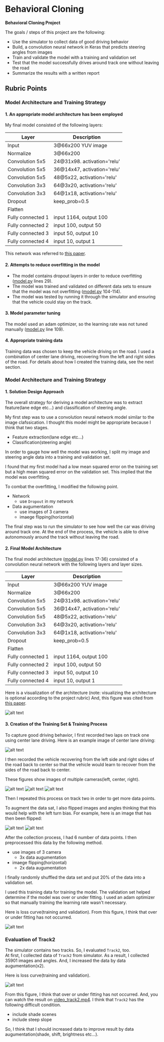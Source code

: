 # **Behavioral Cloning** 

**Behavioral Cloning Project**

The goals / steps of this project are the following:
* Use the simulator to collect data of good driving behavior
* Build, a convolution neural network in Keras that predicts steering angles from images
* Train and validate the model with a training and validation set
* Test that the model successfully drives around track one without leaving the road
* Summarize the results with a written report


[//]: # (Image References)

[image1]: ./images/network.png "Model Visualization"
[image2]: ./images/center_2016_12_01_13_30_48_287.jpg "Grayscaling"
[image3]: ./images/left_2016_12_01_13_30_48_287.jpg "Recovery Image"
[image4]: ./images/center_2016_12_01_13_30_48_287.jpg "Recovery Image"
[image5]: ./images/right_2016_12_01_13_30_48_287.jpg "Recovery Image"
[image6]: ./images/center_2018_07_05_00_22_14_552.jpg "Normal Image"
[image7]: ./images/center_2018_07_05_00_22_14_552_fliped.jpg "Flipped Image"
[image8]: ./images/loss_track1.png "loss curve(track1)"
[image9]: ./images/loss_track2.png "loss curve(track2)"

## Rubric Points
### Model Architecture and Training Strategy

#### 1. An appropriate model architecture has been employed

My final model consisted of the following layers:

| Layer  |Description  |
|---|---|
| Input | 3@66x200 YUV image  |
| Normalize | 3@66x200  |
| Convolution 5x5 | 24@31x98. activation='relu' |
| Convolution 5x5 | 36@14x47, activation='relu' |
| Convolution 5x5 | 48@5x22, activation='relu' |
| Convolution 3x3 | 64@3x20, activation='relu' |
| Convolution 3x3 | 64@1x18, activation='relu' |
| Dropout | keep_prob=0.5 |
| Flatten | |
| Fully connected 1 | input 1164, output 100 |
| Fully connected 2 | input 100, output 50 |
| Fully connected 3 | input 50, output 10 |
| Fully connected 4 | input 10, output 1 |

This network was referred to [this paper](https://arxiv.org/pdf/1604.07316v1.pdf).

#### 2. Attempts to reduce overfitting in the model

* The model contains dropout layers in order to reduce overfitting ([model.py](https://github.com/atinfinity/CarND-Behavioral-Cloning-P3/blob/master/model.py) lines 29). 
* The model was trained and validated on different data sets to ensure that the model was not overfitting ([model.py](https://github.com/atinfinity/CarND-Behavioral-Cloning-P3/blob/master/model.py) 104-114). 
* The model was tested by running it through the simulator and ensuring that the vehicle could stay on the track.

#### 3. Model parameter tuning

The model used an adam optimizer, so the learning rate was not tuned manually ([model.py](https://github.com/atinfinity/CarND-Behavioral-Cloning-P3/blob/master/model.py) line 109).

#### 4. Appropriate training data

Training data was chosen to keep the vehicle driving on the road. I used a combination of center lane driving, recovering from the left and right sides of the road. For details about how I created the training data, see the next section. 

### Model Architecture and Training Strategy

#### 1. Solution Design Approach

The overall strategy for deriving a model architecture was to extract feature(lane edge etc...) and classification of steering angle.

My first step was to use a convolution neural network model similar to the image clafssication. I thought this model might be appropriate because I think that two stages.

- Feature extraction(lane edge etc...)
- Classification(steering angle)

In order to gauge how well the model was working, I split my image and steering angle data into a training and validation set. 

I found that my first model had a low mean squared error on the training set but a high mean squared error on the validation set. This implied that the model was overfitting. 

To combat the overfitting, I modified the following point.

- Network
  - use `Dropout` in my network
- Data augumentation
  - use images of 3 camera
  - imaege flipping(horizontal)

The final step was to run the simulator to see how well the car was driving around track one. At the end of the process, the vehicle is able to drive autonomously around the track without leaving the road.

#### 2. Final Model Architecture

The final model architecture ([model.py](https://github.com/atinfinity/CarND-Behavioral-Cloning-P3/blob/master/model.py) lines 17-36) consisted of a convolution neural network with the following layers and layer sizes. 

| Layer  |Description  |
|---|---|
| Input | 3@66x200 YUV image  |
| Normalize | 3@66x200  |
| Convolution 5x5 | 24@31x98. activation='relu' |
| Convolution 5x5 | 36@14x47, activation='relu' |
| Convolution 5x5 | 48@5x22, activation='relu' |
| Convolution 3x3 | 64@3x20, activation='relu' |
| Convolution 3x3 | 64@1x18, activation='relu' |
| Dropout | keep_prob=0.5 |
| Flatten | |
| Fully connected 1 | input 1164, output 100 |
| Fully connected 2 | input 100, output 50 |
| Fully connected 3 | input 50, output 10 |
| Fully connected 4 | input 10, output 1 |

Here is a visualization of the architecture (note: visualizing the architecture is optional according to the project rubric) And, this figure was cited from [this paper](https://arxiv.org/pdf/1604.07316v1.pdf).

![alt text][image1]

#### 3. Creation of the Training Set & Training Process

To capture good driving behavior, I first recorded two laps on track one using center lane driving. Here is an example image of center lane driving:

![alt text][image2]

I then recorded the vehicle recovering from the left side and right sides of the road back to center so that the vehicle would learn to recover from the sides of the road back to center. 

These figures show images of multiple cameras(left, center, right).

![alt text][image3]
![alt text][image4]
![alt text][image5]

Then I repeated this process on track two in order to get more data points.

To augment the data sat, I also flipped images and angles thinking that this would help with the left turn bias. For example, here is an image that has then been flipped:

![alt text][image6]
![alt text][image7]

After the collection process, I had 6 number of data points. I then preprocessed this data by the following method.

- use images of 3 camera
  - 3x data augumentation
- imaege flipping(horizontal)
  - 2x data augumentation

I finally randomly shuffled the data set and put 20% of the data into a validation set. 

I used this training data for training the model. The validation set helped determine if the model was over or under fitting. I used an adam optimizer so that manually training the learning rate wasn't necessary.

Here is loss curve(training and validation). From this figure, I think that over or under fitting has not occurred.

![alt text][image8]

### Evaluation of Track2
The simulator contains two tracks. So, I evaluated `Track2`, too.  
At first, I collected data of `Track2` from simulator. As a result, I collected 35901  images and angles. And, I increased the data by data augumentation(x2).

Here is loss curve(training and validation). 

![alt text][image9]

From this figure, I think that over or under fitting has not occurred. And, you can watch the result on [video_track2.mp4](https://github.com/atinfinity/CarND-Behavioral-Cloning-P3/blob/master/video_track2.mp4). 
I think that `Track2` has the following difficult condition.

- include shade scenes
- include steep slope

So, I think that I should increased data to improve result by data augumentation(shade, shift, brightness etc...).